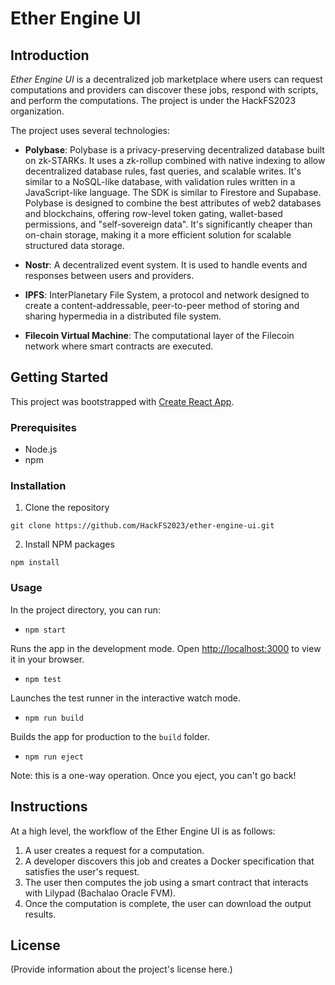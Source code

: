 # Ether Engine UI

## Introduction

*Ether Engine UI* is a decentralized job marketplace where users can request computations and providers can discover these jobs, respond with scripts, and perform the computations. The project is under the HackFS2023 organization.

The project uses several technologies:

- **Polybase**: Polybase is a privacy-preserving decentralized database built on zk-STARKs. It uses a zk-rollup combined with native indexing to allow decentralized database rules, fast queries, and scalable writes. It's similar to a NoSQL-like database, with validation rules written in a JavaScript-like language. The SDK is similar to Firestore and Supabase. Polybase is designed to combine the best attributes of web2 databases and blockchains, offering row-level token gating, wallet-based permissions, and "self-sovereign data". It's significantly cheaper than on-chain storage, making it a more efficient solution for scalable structured data storage.

- **Nostr**: A decentralized event system. It is used to handle events and responses between users and providers.

- **IPFS**: InterPlanetary File System, a protocol and network designed to create a content-addressable, peer-to-peer method of storing and sharing hypermedia in a distributed file system.

- **Filecoin Virtual Machine**: The computational layer of the Filecoin network where smart contracts are executed.

## Getting Started

This project was bootstrapped with [Create React App](https://create-react-app.dev/).

### Prerequisites

- Node.js
- npm

### Installation

1. Clone the repository

`git clone https://github.com/HackFS2023/ether-engine-ui.git`

2. Install NPM packages

`npm install`


### Usage

In the project directory, you can run:

- `npm start`

Runs the app in the development mode. Open [http://localhost:3000](http://localhost:3000) to view it in your browser.

- `npm test`

Launches the test runner in the interactive watch mode.

- `npm run build`

Builds the app for production to the `build` folder.

- `npm run eject`

Note: this is a one-way operation. Once you eject, you can't go back!

## Instructions

At a high level, the workflow of the Ether Engine UI is as follows:

1. A user creates a request for a computation.
2. A developer discovers this job and creates a Docker specification that satisfies the user's request.
3. The user then computes the job using a smart contract that interacts with Lilypad (Bachalao Oracle FVM).
4. Once the computation is complete, the user can download the output results.

## License

(Provide information about the project's license here.)
